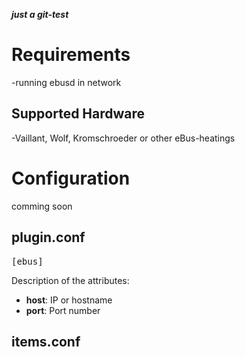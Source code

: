 
***just a git-test***

# Requirements
-running ebusd in network  

## Supported Hardware
-Vaillant, Wolf, Kromschroeder or other eBus-heatings  

# Configuration
comming soon  

## plugin.conf

<pre>
[ebus]
</pre>  

Description of the attributes:  
* __host__: IP or hostname  
* __port__: Port number  

## items.conf  

